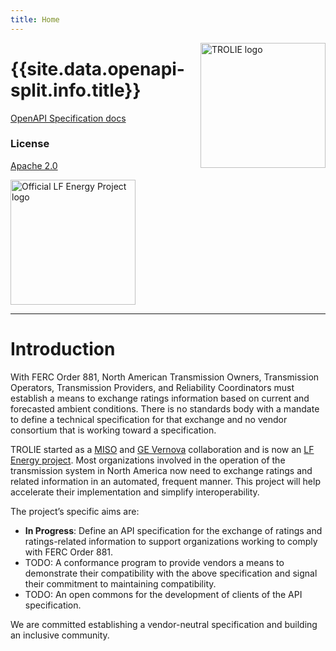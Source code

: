 ```yaml
---
title: Home
---
```



<img alt="TROLIE logo" src="https://artwork.lfenergy.org/projects/trolie/icon/color/TROLIE-icon-color.svg" width="200" style="float:right"/>

# {{site.data.openapi-split.info.title}}


[OpenAPI Specification docs](./spec)

### License

[Apache 2.0](https://github.com/TROLIE/spec/blob/1.0.0-wip/LICENSE)


<a href="https://lfenergy.org/projects/trolie/">
  <img alt="Official LF Energy Project logo" src="https://artwork.lfenergy.org/other/lf-energy-project/horizontal/color/lf-energy-project-horizontal-color.png" width="200" />
</a>

***

# Introduction

With FERC Order 881, North American Transmission Owners, Transmission Operators, Transmission Providers, and Reliability Coordinators must establish a means to exchange ratings information based on current and forecasted ambient conditions. There is no standards body with a mandate to define a technical specification for that exchange and no vendor consortium that is working toward a specification.

TROLIE started as a [MISO](https://www.misoenergy.org/) and [GE Vernova](https://www.gevernova.com/) collaboration and is now an [LF Energy project](https://lfenergy.org/projects/trolie/). Most organizations involved in the operation of the transmission system in North America now need to exchange ratings and related information in an automated, frequent manner. This project will help accelerate their implementation and simplify interoperability.

The project’s specific aims are:

* **In Progress**: Define an API specification for the exchange of ratings and ratings-related information to support organizations working to comply with FERC Order 881.
* <span class="text-green-100 fw-500">TODO</span>: A conformance program to provide vendors a means to demonstrate their compatibility with the above specification and signal their commitment to maintaining compatibility.
* <span class="text-green-100 fw-500">TODO</span>: An open commons for the development of clients of the API specification.


We are committed establishing a vendor-neutral specification and building an inclusive community.
